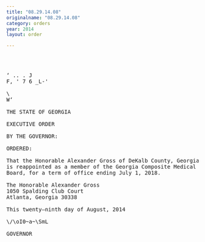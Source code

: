 ```yaml
---
title: "08.29.14.08"
originalname: "08.29.14.08"
category: orders
year: 2014
layout: order

---
```

<pre>
  
  

‘ .. . J
F, ' 7 6 _L-'

\
W‘

THE STATE OF GEORGIA

EXECUTIVE ORDER

BY THE GOVERNOR:

ORDERED:

That the Honorable Alexander Gross of DeKalb County, Georgia,
is reappointed as a member of the Georgia Composite Medical
Board, for a term of office ending July 1, 2018.

The Honorable Alexander Gross
1050 Spalding Club Court
Atlanta, Georgia 30338

This twenty—ninth day of August, 2014

\/\oI0~a~\SmL

GOVERNOR

</pre>
